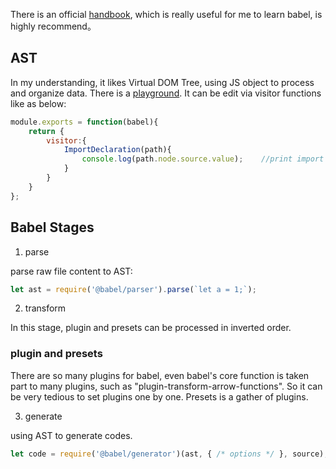 There is an official [handbook](https://github.com/brigand/babel-plugin-handbook/blob/master/README.md), which is really useful for me to learn babel, is highly recommend。

## AST

In my understanding, it likes Virtual DOM Tree, using JS object to process and organize data. There is a [playground](https://astexplorer.net/).
It can be edit via visitor functions like as below:

```JavaScript
module.exports = function(babel){
    return {
        visitor:{
            ImportDeclaration(path){
                console.log(path.node.source.value);    //print import value
            }
        }
    }
};
```


## Babel Stages

1. parse

parse raw file content to AST:

```JavaScript
let ast = require('@babel/parser').parse(`let a = 1;`);
```

2. transform

In this stage, plugin and presets can be processed in inverted order.

### plugin and presets

There are so many plugins for babel, even babel's core function is taken part to many plugins, such as "plugin-transform-arrow-functions".
So it can be very tedious to set plugins one by one. Presets is a gather of plugins.

3. generate

using AST to generate codes.

```JavaScript
let code = require('@babel/generator')(ast, { /* options */ }, source);
```







